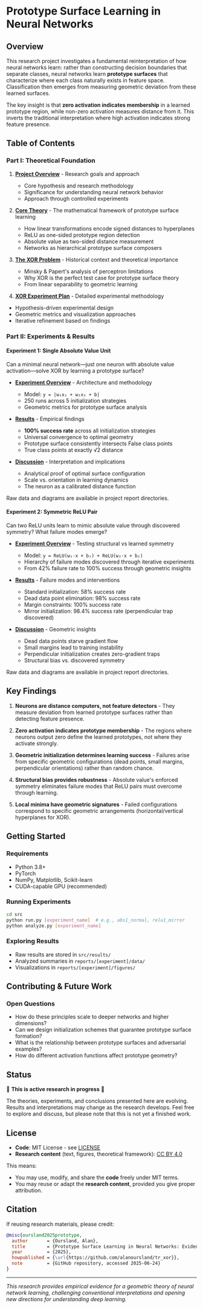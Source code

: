# Prototype Surface Learning in Neural Networks

## Overview

This research project investigates a fundamental reinterpretation of how neural networks learn: rather than constructing decision boundaries that separate classes, neural networks learn **prototype surfaces** that characterize where each class naturally exists in feature space. Classification then emerges from measuring geometric deviation from these learned surfaces.

The key insight is that **zero activation indicates membership** in a learned prototype region, while non-zero activation measures distance from it. This inverts the traditional interpretation where high activation indicates strong feature presence.

## Table of Contents

### Part I: Theoretical Foundation

1. **[Project Overview](notes/overview.md)** - Research goals and approach
   - Core hypothesis and research methodology
   - Significance for understanding neural network behavior
   - Approach through controlled experiments

2. **[Core Theory](notes/core_theory.md)** - The mathematical framework of prototype surface learning
   - How linear transformations encode signed distances to hyperplanes
   - ReLU as one-sided prototype region detection
   - Absolute value as two-sided distance measurement
   - Networks as hierarchical prototype surface composers

3. **[The XOR Problem](notes/xor_problem.md)** - Historical context and theoretical importance
   - Minsky & Papert's analysis of perceptron limitations
   - Why XOR is the perfect test case for prototype surface theory
   - From linear separability to geometric learning

4. **[XOR Experiment Plan](notes/xor_experiment_plan.md)** - Detailed experimental methodology
  - Hypothesis-driven experimental design
  - Geometric metrics and visualization approaches
  - Iterative refinement based on findings


### Part II: Experiments & Results

#### Experiment 1: Single Absolute Value Unit

Can a minimal neural network—just one neuron with absolute value activation—solve XOR by learning a prototype surface?

- **[Experiment Overview](reports/abs1/abs1_overview.md)** - Architecture and methodology
  - Model: `y = |w₁x₁ + w₂x₂ + b|`
  - 250 runs across 5 initialization strategies
  - Geometric metrics for prototype surface analysis

- **[Results](reports/abs1/abs1_results.md)** - Empirical findings
  - **100% success rate** across all initialization strategies
  - Universal convergence to optimal geometry
  - Prototype surface consistently intersects False class points
  - True class points at exactly √2 distance

- **[Discussion](reports/abs1/abs1_discussion.md)** - Interpretation and implications
  - Analytical proof of optimal surface configuration
  - Scale vs. orientation in learning dynamics
  - The neuron as a calibrated distance function

Raw data and diagrams are available in project report directories.

#### Experiment 2: Symmetric ReLU Pair

Can two ReLU units learn to mimic absolute value through discovered symmetry? What failure modes emerge?

- **[Experiment Overview](reports/relu1/relu1_overview.md)** - Testing structural vs learned symmetry
  - Model: `y = ReLU(w₁·x + b₁) + ReLU(w₂·x + b₂)`
  - Hierarchy of failure modes discovered through iterative experiments
  - From 42% failure rate to 100% success through geometric insights

- **[Results](reports/relu1/relu1_results.md)** - Failure modes and interventions
  - Standard initialization: 58% success rate
  - Dead data point elimination: 98% success rate
  - Margin constraints: 100% success rate
  - Mirror initialization: 98.4% success rate (perpendicular trap discovered)

- **[Discussion](reports/relu1/relu1_discussion.md)** - Geometric insights
  - Dead data points starve gradient flow
  - Small margins lead to training instability
  - Perpendicular initialization creates zero-gradient traps
  - Structural bias vs. discovered symmetry

Raw data and diagrams are available in project report directories.

## Key Findings

1. **Neurons are distance computers, not feature detectors** - They measure deviation from learned prototype surfaces rather than detecting feature presence.

2. **Zero activation indicates prototype membership** - The regions where neurons output zero define the learned prototypes, not where they activate strongly.

3. **Geometric initialization determines learning success** - Failures arise from specific geometric configurations (dead points, small margins, perpendicular orientations) rather than random chance.

4. **Structural bias provides robustness** - Absolute value's enforced symmetry eliminates failure modes that ReLU pairs must overcome through learning.

5. **Local minima have geometric signatures** - Failed configurations correspond to specific geometric arrangements (horizontal/vertical hyperplanes for XOR).

## Getting Started

### Requirements
- Python 3.8+
- PyTorch
- NumPy, Matplotlib, Scikit-learn
- CUDA-capable GPU (recommended)

### Running Experiments
```bash
cd src
python run.py [experiment_name]  # e.g., abs1_normal, relu1_mirror
python analyze.py [experiment_name]
```

### Exploring Results
- Raw results are stored in `src/results/`
- Analyzed summaries in `reports/[experiment]/data/`
- Visualizations in `reports/[experiment]/figures/`

## Contributing & Future Work

### Open Questions
- How do these principles scale to deeper networks and higher dimensions?
- Can we design initialization schemes that guarantee prototype surface formation?
- What is the relationship between prototype surfaces and adversarial examples?
- How do different activation functions affect prototype geometry?

## Status

🚧 **This is active research in progress** 🚧

The theories, experiments, and conclusions presented here are evolving. Results and interpretations may change as the research develops. Feel free to explore and discuss, but please note that this is not yet a finished work.

## License

- **Code**: MIT License - see [LICENSE](LICENSE)
- **Research content** (text, figures, theoretical framework): [CC BY 4.0](https://creativecommons.org/licenses/by/4.0/)

This means:
- You may use, modify, and share the **code** freely under MIT terms.
- You may reuse or adapt the **research content**, provided you give proper attribution.

## Citation

If reusing research materials, please credit:
```bibtex
@misc{oursland2025prototype,
  author       = {Oursland, Alan},
  title        = {Prototype Surface Learning in Neural Networks: Evidence from XOR (Work in Progress)},
  year         = {2025},
  howpublished = {\url{https://github.com/alanoursland/tr_xor}},
  note         = {GitHub repository, accessed 2025-06-24}
}
```

---

*This research provides empirical evidence for a geometric theory of neural network learning, challenging conventional interpretations and opening new directions for understanding deep learning.*